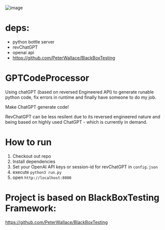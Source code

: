 ![image](https://user-images.githubusercontent.com/40773550/218609556-b03af4a8-bbdd-4dc0-aa76-f0ffb5832244.png)

# deps:

- python bottle server
- revChatGPT
- openai api
- https://github.com/PeterWaIIace/BlackBoxTesting
# GPTCodeProcessor

Using chatGPT (based on reversed Engineered API) to generate runable python code, fix errors in runtime and finally have someone to do my job.

Make ChatGPT generate code!

RevChatGPT can be less resilent due to its reversed engineered nature and being based on highly used ChatGPT - which is currently in demand.

# How to run

1. Checkout out repo
2. Install dependencies
3. Set your OpenAI API keys or session-id for revChatGPT in `config.json`
4. execute `python3 run.py`
5. open `http://localhost:8000`


# Project is based on BlackBoxTesting Framework:

https://github.com/PeterWaIIace/BlackBoxTesting
